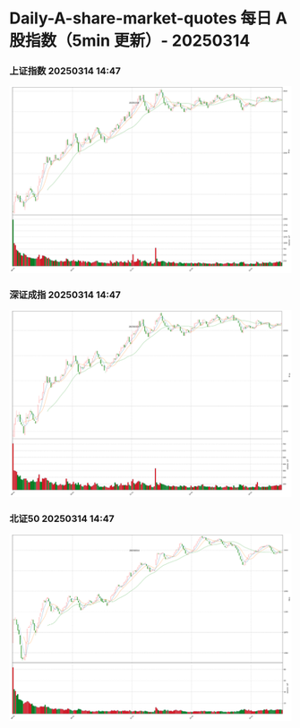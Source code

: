 
# Daily-A-share-market-quotes 每日 A 股指数（5min 更新）- 20250314

### 上证指数 20250314 14:47
![](./fig/2025/3/20250314-sh000001.png)

### 深证成指 20250314 14:47
![](./fig/2025/3/20250314-sz399001.png)

### 北证50 20250314 14:47
![](./fig/2025/3/20250314-bj899050.png)
